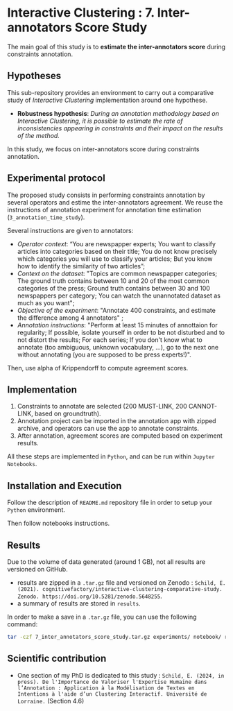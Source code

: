 # Interactive Clustering : 7. Inter-annotators Score Study

The main goal of this study is to **estimate the inter-annotators score** during constraints annotation.


## Hypotheses

This sub-repository provides an environment to carry out a comparative study of _Interactive Clustering_ implementation around one hypothese.
- **Robustness hypothesis**: _During an annotation methodology based on Interactive Clustering, it is possible to estimate the rate of inconsistencies appearing in constraints and their impact on the results of the method._

In this study, we focus on inter-annotators score during constraints annotation.

## Experimental protocol

The proposed study consists in performing constraints annotation by several operators and estime the inter-annotators agreement. We reuse the instructions of annotation experiment for annotation time estimation (`3_annotation_time_study`).

Several instructions are given to annotators:
- *Operator context*: “You are newspapper experts; You want to classify articles into categories based on their title; You do not know precisely which categories you will use to classify your articles; But you know how to identify the similarity of two articles”;
- *Context on the dataset*: "Topics are common newspapper categories; The ground truth contains between 10 and 20 of the most common categories of the press; Ground truth contains between 30 and 100 newspappers per category; You can watch the unannotated dataset as much as you want";
- *Objective of the experiment*: "Annotate 400 constraints, and estimate the difference among 4 annotators" ;
- *Annotation instructions*: "Perform at least 15 minutes of annottaion for regularity; If possible, isolate yourself in order to be not disturbed and to not distort the results; For each series; If you don't know what to annotate (too ambiguous, unknown vocabulary, ...), go to the next one without annotating (you are supposed to be press experts!)".

Then, use alpha of Krippendorff to compute agreement scores.


## Implementation

1. Constraints to annotate are selected (200 MUST-LINK, 200 CANNOT-LINK, based on groundtruth).
2. Annotation project can be imported in the annotation app with zipped archive, and operators can use the app to annotate constraints.
3. After annotation, agreement scores are computed based on experiment results.

All these steps are implemented in `Python`, and can be run within `Jupyter Notebooks`.


## Installation and Execution

Follow the description of `README.md` repository file in order to setup your `Python` environment.

Then follow notebooks instructions.


## Results

Due to the volume of data generated (around 1 GB), not all results are versioned on GitHub.

- results are zipped in a `.tar.gz` file and versioned on Zenodo : `Schild, E. (2021). cognitivefactory/interactive-clustering-comparative-study. Zenodo. https://doi.org/10.5281/zenodo.5648255`.
- a summary of results are stored in `results`.

In order to make a save in a `.tar.gz` file, you can use the following command:
```bash
tar -czf 7_inter_annotators_score_study.tar.gz experiments/ notebook/ results/ README.md
```


## Scientific contribution

- One section of my PhD is dedicated to this study : `Schild, E. (2024, in press). De l'Importance de Valoriser l'Expertise Humaine dans l’Annotation : Application à la Modélisation de Textes en Intentions à l'aide d’un Clustering Interactif. Université de Lorraine.` (Section 4.6)